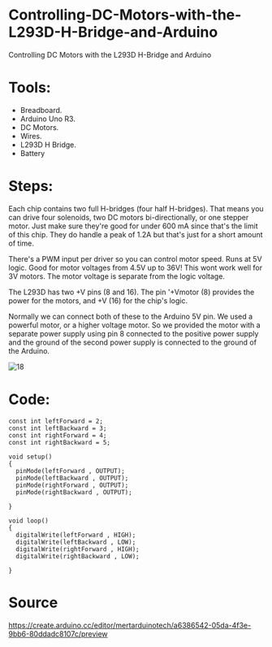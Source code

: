 # Controlling-DC-Motors-with-the-L293D-H-Bridge-and-Arduino
Controlling DC Motors with the L293D H-Bridge and Arduino

# Tools:

* Breadboard.
* Arduino Uno R3.
* DC Motors.
* Wires.
* L293D H Bridge.
* Battery


# Steps:

Each chip contains two full H-bridges (four half H-bridges). That means you can drive four solenoids, two DC motors bi-directionally, or one stepper motor. Just make sure they're good for under 600 mA since that's the limit of this chip. They do handle a peak of 1.2A but that's just for a short amount of time. 

There's a PWM input per driver so you can control motor speed. Runs at 5V logic. Good for motor voltages from 4.5V up to 36V! This wont work well for 3V motors. The motor voltage is separate from the logic voltage.

The L293D has two +V pins (8 and 16). The pin '+Vmotor (8) provides the power for the motors, and +V (16) for the chip's logic. 

Normally we can connect both of these to the Arduino 5V pin. We used a powerful motor, or a higher voltage motor. So we provided the motor with a separate power supply using pin 8 connected to the positive power supply and the ground of the second power supply is connected to the ground of the Arduino.

![18](https://user-images.githubusercontent.com/86341464/127261452-bc240e8d-107b-43c0-816c-abee6a7d66b7.PNG)


# Code:
```
const int leftForward = 2;
const int leftBackward = 3;
const int rightForward = 4;
const int rightBackward = 5;

void setup() 
{
  pinMode(leftForward , OUTPUT);
  pinMode(leftBackward , OUTPUT);
  pinMode(rightForward , OUTPUT);
  pinMode(rightBackward , OUTPUT);

}

void loop()
{
  digitalWrite(leftForward , HIGH);
  digitalWrite(leftBackward , LOW);
  digitalWrite(rightForward , HIGH);
  digitalWrite(rightBackward , LOW);
 
}
```
# Source
https://create.arduino.cc/editor/mertarduinotech/a6386542-05da-4f3e-9bb6-80ddadc8107c/preview

